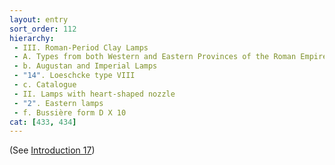 ```yaml
---
layout: entry
sort_order: 112
hierarchy:
 - III. Roman-Period Clay Lamps
 - A. Types from both Western and Eastern Provinces of the Roman Empire
 - b. Augustan and Imperial Lamps
 - "14". Loeschcke type VIII
 - c. Catalogue
 - II. Lamps with heart-shaped nozzle
 - "2". Eastern lamps
 - f. Bussière form D X 10
cat: [433, 434]
---
```


(See [Introduction 17](Introduction-17))
